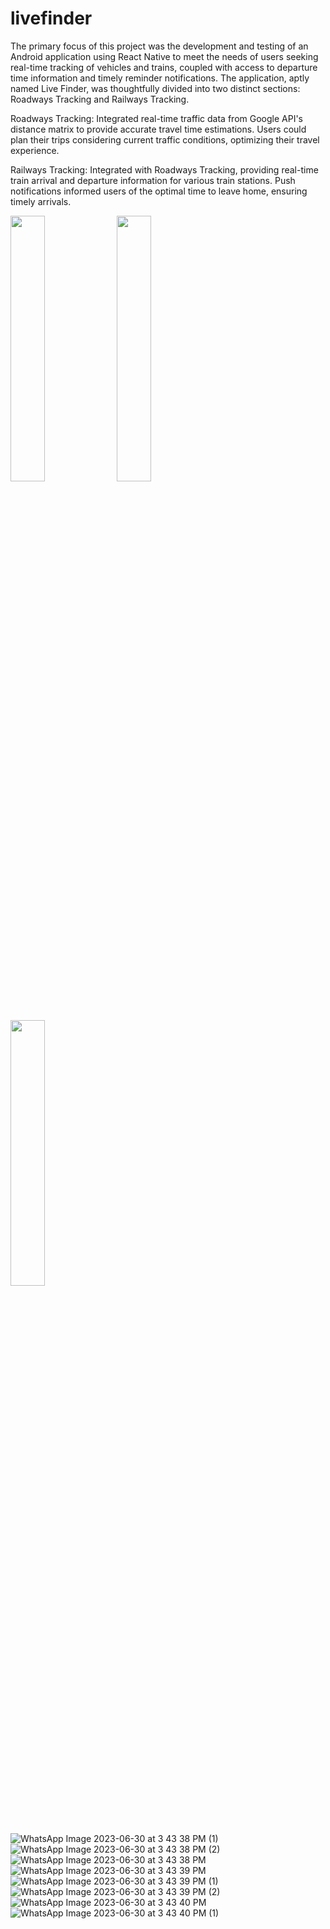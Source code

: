 # livefinder
The primary focus of this project was the development and testing of an Android application using React Native to meet the needs of users seeking real-time tracking of vehicles and trains, coupled with access to departure time information and timely reminder notifications. The application, aptly named Live Finder, was thoughtfully divided into two distinct sections: Roadways Tracking and Railways Tracking. 

Roadways Tracking: Integrated real-time traffic data from Google API's distance matrix to provide accurate travel time estimations. Users could plan their trips considering current traffic conditions, optimizing their travel experience.

Railways Tracking: Integrated with Roadways Tracking, providing real-time train arrival and departure information for various train stations. Push notifications informed users of the optimal time to leave home, ensuring timely arrivals.

<p float="left">
  <img src="https://github.com/MANYAJAIN195/livefinder/assets/71972339/c042fee8-a836-495c-8b4b-22eedd62304c" width="33%" />
  <img src="https://github.com/MANYAJAIN195/livefinder/assets/71972339/92be6cd9-f8cd-493d-b351-ea2aa7188bf8" width="33%" />
  <img src="https://github.com/MANYAJAIN195/livefinder/assets/71972339/31295fcc-61e3-4fd9-bd7b-fd951f6bbabc" width="33%" />
</p>


![WhatsApp Image 2023-06-30 at 3 43 38 PM (1)](https://github.com/MANYAJAIN195/livefinder/assets/71972339/c042fee8-a836-495c-8b4b-22eedd62304c)
![WhatsApp Image 2023-06-30 at 3 43 38 PM (2)](https://github.com/MANYAJAIN195/livefinder/assets/71972339/92be6cd9-f8cd-493d-b351-ea2aa7188bf8)
![WhatsApp Image 2023-06-30 at 3 43 38 PM](https://github.com/MANYAJAIN195/livefinder/assets/71972339/31295fcc-61e3-4fd9-bd7b-fd951f6bbabc)
![WhatsApp Image 2023-06-30 at 3 43 39 PM](https://github.com/MANYAJAIN195/livefinder/assets/71972339/569adc96-47a2-4c86-94eb-d311bf4aa05c)
![WhatsApp Image 2023-06-30 at 3 43 39 PM (1)](https://github.com/MANYAJAIN195/livefinder/assets/71972339/14c1df5a-f27d-4ba2-a90b-105a65d10725)
![WhatsApp Image 2023-06-30 at 3 43 39 PM (2)](https://github.com/MANYAJAIN195/livefinder/assets/71972339/9abb2f94-be4d-4150-9e4f-b3d04d563d1f)
![WhatsApp Image 2023-06-30 at 3 43 40 PM](https://github.com/MANYAJAIN195/livefinder/assets/71972339/c4afa71a-03e1-43df-a607-29cf478c289d)
![WhatsApp Image 2023-06-30 at 3 43 40 PM (1)](https://github.com/MANYAJAIN195/livefinder/assets/71972339/fa3dd53d-e1f0-4304-9736-4abcd3dbd7c5)
